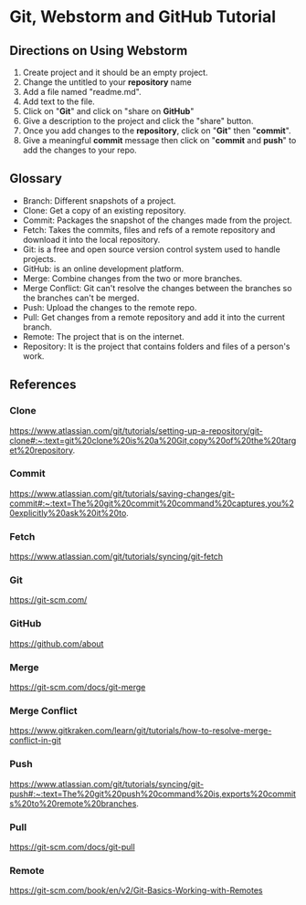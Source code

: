 # Git, Webstorm and GitHub Tutorial
## Directions on Using Webstorm
1. Create project and it should be an empty project. 
2. Change the untitled to your **repository** name
3. Add a file named "readme.md".
4. Add text to the file.
5. Click on "**Git**" and click on "share on **GitHub**"
6. Give a description to the project and click the "share" button. 
7. Once you add changes to the **repository**, click on "**Git**" then "**commit**".
8. Give a meaningful **commit** message then click on "**commit** and **push**" to add the changes to your repo.
## Glossary
* Branch: Different snapshots of a project. 
* Clone: Get a copy of an existing repository.
* Commit: Packages the snapshot of the changes made from the project.
* Fetch: Takes the commits, files and refs of a remote repository and download it into the local repository. 
* Git: is a free and open source version control system used to handle projects.
* GitHub: is an online development platform.
* Merge: Combine changes from the two or more branches. 
* Merge Conflict: Git can't resolve the changes between the branches so the branches can't be merged. 
* Push: Upload the changes to the remote repo.
* Pull: Get changes from a remote repository and add it into the current branch.
* Remote: The project that is on the internet.
* Repository: It is the project that contains folders and files of a person's work. 

## References
### Clone
https://www.atlassian.com/git/tutorials/setting-up-a-repository/git-clone#:~:text=git%20clone%20is%20a%20Git,copy%20of%20the%20target%20repository.
### Commit
https://www.atlassian.com/git/tutorials/saving-changes/git-commit#:~:text=The%20git%20commit%20command%20captures,you%20explicitly%20ask%20it%20to.
### Fetch
https://www.atlassian.com/git/tutorials/syncing/git-fetch
### Git
https://git-scm.com/
### GitHub
https://github.com/about
### Merge
https://git-scm.com/docs/git-merge
### Merge Conflict
https://www.gitkraken.com/learn/git/tutorials/how-to-resolve-merge-conflict-in-git
### Push
https://www.atlassian.com/git/tutorials/syncing/git-push#:~:text=The%20git%20push%20command%20is,exports%20commits%20to%20remote%20branches.
### Pull
https://git-scm.com/docs/git-pull
### Remote
https://git-scm.com/book/en/v2/Git-Basics-Working-with-Remotes


